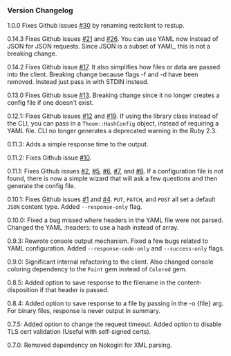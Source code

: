 ### Version Changelog
1.0.0 Fixes Github issues [#30](https://github.com/thoom/restclient/issues/30) by renaming restclient to restup.

0.14.3 Fixes Github issues [#21](https://github.com/thoom/restclient/issues/21) and [#26](https://github.com/thoom/restclient/issues/26). 
You can use YAML now instead of JSON for JSON requests. Since JSON is a subset of YAML, this is not a breaking change.

0.14.2 Fixes Github issue [#17](https://github.com/thoom/restclient/issues/17). It also simplifies how files or data are passed into the client.
Breaking change because flags -f and -d have been removed. Instead just pass in with STDIN instead.

0.13.0 Fixes Github issue [#13](https://github.com/thoom/restclient/issues/13). 
Breaking change since it no longer creates a config file if one doesn't exist.

0.12.1: Fixes Github issues [#12](https://github.com/thoom/restclient/issues/12) and [#19](https://github.com/thoom/restclient/issues/19). 
If using the library class instead of the CLI, you can pass in a `Thoom::HashConfig` object,
instead of requiring a YAML file. CLI no longer generates a deprecated warning in the Ruby 2.3.

0.11.3: Adds a simple response time to the output.

0.11.2: Fixes Github issue [#10](https://github.com/thoom/restclient/issues/10).

0.11.1: Fixes Github issues [#2](https://github.com/thoom/restclient/issues/2), [#5](https://github.com/thoom/restclient/issues/5), [#6](https://github.com/thoom/restclient/issues/6), [#7](https://github.com/thoom/restclient/issues/7), and [#8](https://github.com/thoom/restclient/issues/8). If a configuration file is not found,
there is now a simple wizard that will ask a few questions and then generate the config file.

0.10.1: Fixes Github issues [#1](https://github.com/thoom/restclient/issues/1) and [#4](https://github.com/thoom/restclient/issues/4). `PUT`, `PATCH`, and `POST` all set a default `JSON` content type. Added `--response-only` flag.

0.10.0: Fixed a bug missed where headers in the YAML file were not parsed. Changed the YAML :headers: to use a hash instead of array.

0.9.3: Rewrote console output mechanism. Fixed a few bugs related to YAML configuration. Added `--response-code-only` and `--success-only` flags.

0.9.0: Significant internal refactoring to the client. Also changed console coloring dependency to the `Paint` gem instead of `Colored` gem.

0.8.5: Added option to save response to the filename in the content-disposition if that header is passed.

0.8.4: Added option to save response to a file by passing in the -o {file} arg. For binary files, response is never output in summary.

0.7.5: Added option to change the request timeout. Added option to disable TLS cert validation (Useful with self-signed certs).

0.7.0: Removed dependency on Nokogiri for XML parsing.
